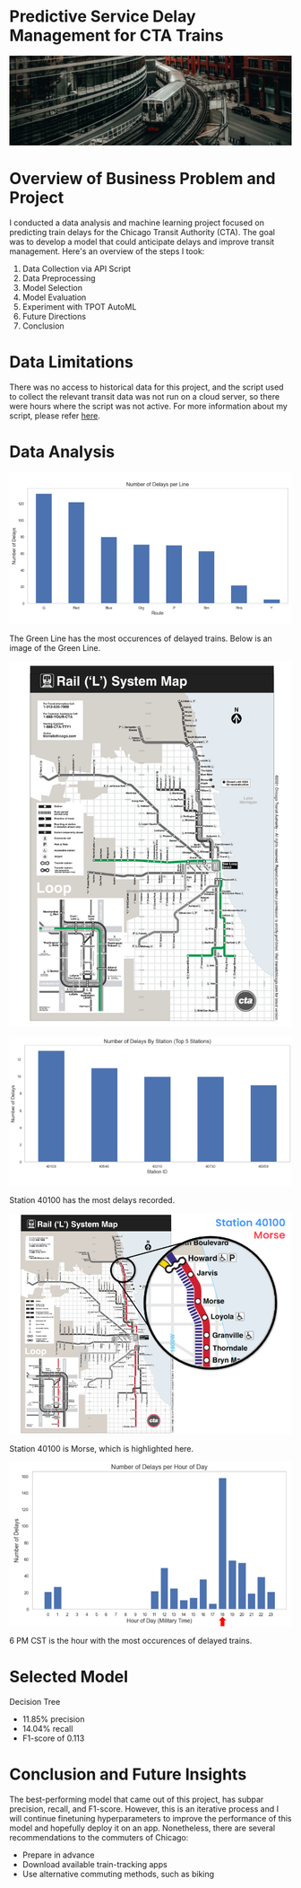 # Predictive Service Delay Management for CTA Trains

![1](./images/CTA_train.jpg)

# Overview of Business Problem and Project 

I conducted a data analysis and machine learning project focused on predicting train delays for the Chicago Transit Authority (CTA). The goal was to develop a model that could anticipate delays and improve transit management. Here's an overview of the steps I took:

1. Data Collection via API Script
2. Data Preprocessing
3. Model Selection
4. Model Evaluation
5. Experiment with TPOT AutoML
6. Future Directions
7. Conclusion

# Data Limitations

There was no access to historical data for this project, and the script used to collect the relevant transit data was not run on a cloud server, so there were hours where the script was not active. For more information about my script, please refer [here](./train_api_script.ipynb).

# Data Analysis

![2](./images/DPL.png)

The Green Line has the most occurences of delayed trains. Below is an image of the Green Line.

![3](./images/cta_GREEN.png)

![4](./images/DBS.png)

Station 40100 has the most delays recorded.

![5](./images/MORSE.png)

Station 40100 is Morse, which is highlighted here.

![6](./images/DPH.png)

6 PM CST is the hour with the most occurences of delayed trains.

# Selected Model

Decision Tree

* 11.85% precision
* 14.04% recall
* F1-score of 0.113

# Conclusion and Future Insights 

The best-performing model that came out of this project, has subpar precision, recall, and F1-score. However, this is an iterative process and I will continue finetuning hyperparameters to improve the performance of this model and hopefully deploy it on an app. Nonetheless, there are several recommendations to the commuters of Chicago:

* Prepare in advance
* Download available train-tracking apps
* Use alternative commuting methods, such as biking

